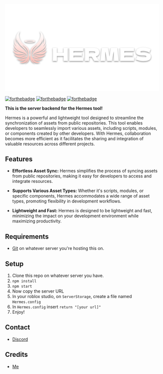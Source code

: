 ![](./assets/HermesBanner.png)

[![forthebadge](https://forthebadge.com/images/featured/featured-built-with-love.svg)](https://forthebadge.com)
[![forthebadge](https://forthebadge.com/images/badges/you-didnt-ask-for-this.svg)](https://forthebadge.com)
[![forthebadge](https://forthebadge.com/images/badges/it-works-why.svg)](https://forthebadge.com)

**This is the server backend for the Hermes tool!**

Hermes is a powerful and lightweight tool designed to streamline the synchronization of assets from public repositories. This tool enables developers to seamlessly import various assets, including scripts, modules, or components created by other developers. With Hermes, collaboration becomes more efficient as it facilitates the sharing and integration of valuable resources across different projects.

## Features

- **Effortless Asset Sync:** Hermes simplifies the process of syncing assets from public repositories, making it easy for developers to access and integrate resources.

- **Supports Various Asset Types:** Whether it's scripts, modules, or specific components, Hermes accommodates a wide range of asset types, promoting flexibility in development workflows.

- **Lightweight and Fast:** Hermes is designed to be lightweight and fast, minimizing the impact on your development environment while maximizing productivity.

## Requirements

- [Git](https://git-scm.com/) on whatever server you're hosting this on.

## Setup

1. Clone this repo on whatever server you have.
2. ```npm install```
3. ```npm start```
4. Now copy the server URL
5. In your roblox studio, on ```ServerStorage```, create a file named ```Hermes.config```
6. In ```Hermes.config``` insert ```return "[your url]"```
7. Enjoy!

## Contact

- [Discord](https://discord.com/users/629745194920837120)

## Credits

- [Me](https://github.com/jun-ro)